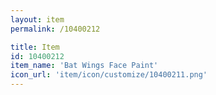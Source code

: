 ```yaml
---
layout: item
permalink: /10400212

title: Item
id: 10400212
item_name: 'Bat Wings Face Paint'
icon_url: 'item/icon/customize/10400211.png'
---
```


